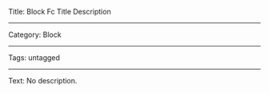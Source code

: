 Title: Block Fc Title Description

---

Category: Block

---

Tags: untagged

---

Text: No description.
